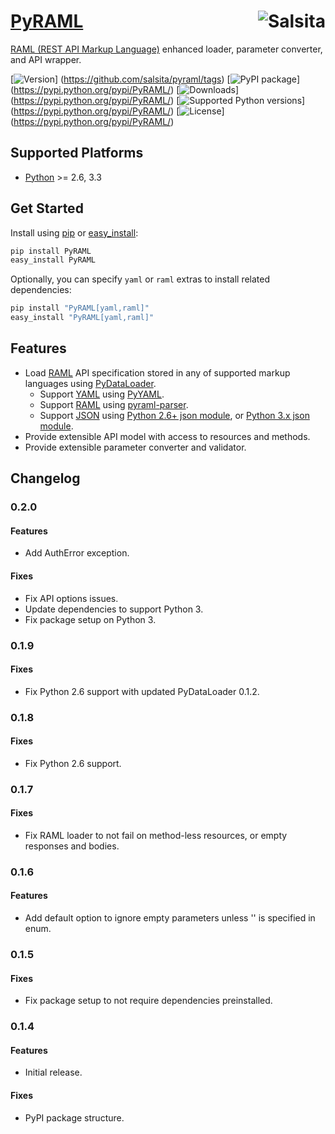 # [PyRAML](https://github.com/salsita/pyraml) <a href='https://github.com/salsita'><img align='right' title='Salsita' src='https://www.google.com/a/cpanel/salsitasoft.com/images/logo.gif?alpha=1' /></a>

[RAML (REST API Markup Language)](http://raml.org/) enhanced loader, parameter converter, and API wrapper.

[![Version](https://img.shields.io/github/tag/salsita/pyraml.svg?label=version)]
(https://github.com/salsita/pyraml/tags)
[![PyPI package](https://img.shields.io/pypi/v/PyRAML.svg?label=pypi+package)]
(https://pypi.python.org/pypi/PyRAML/)
[![Downloads](https://img.shields.io/pypi/dm/PyRAML.svg)]
(https://pypi.python.org/pypi/PyRAML/)
[![Supported Python versions](https://img.shields.io/pypi/pyversions/PyRAML.svg)]
(https://pypi.python.org/pypi/PyRAML/)
[![License](https://img.shields.io/pypi/l/PyRAML.svg)]
(https://pypi.python.org/pypi/PyRAML/)


## Supported Platforms

* [Python](http://www.python.org/) >= 2.6, 3.3


## Get Started

Install using [pip](https://pip.pypa.io/) or [easy_install](http://pythonhosted.org/setuptools/easy_install.html):
```bash
pip install PyRAML
easy_install PyRAML
```

Optionally, you can specify `yaml` or `raml` extras to install related dependencies:
```bash
pip install "PyRAML[yaml,raml]"
easy_install "PyRAML[yaml,raml]"
```

## Features

- Load [RAML](http://raml.org/) API specification stored in any of supported markup languages using [PyDataLoader](https://github.com/salsita/pydataloader).
  - Support [YAML](http://yaml.org/) using [PyYAML](http://pyyaml.org/wiki/PyYAML).
  - Support [RAML](http://raml.org/) using [pyraml-parser](https://github.com/an2deg/pyraml-parser).
  - Support [JSON](http://json.org/) using [Python 2.6+ json module](https://docs.python.org/2/library/json.html), or [Python 3.x json module](https://docs.python.org/3/library/json.html).
- Provide extensible API model with access to resources and methods.
- Provide extensible parameter converter and validator.

## Changelog

### 0.2.0

#### Features

- Add AuthError exception.

#### Fixes

- Fix API options issues.
- Update dependencies to support Python 3.
- Fix package setup on Python 3.

### 0.1.9

#### Fixes

- Fix Python 2.6 support with updated PyDataLoader 0.1.2.

### 0.1.8

#### Fixes

- Fix Python 2.6 support.

### 0.1.7

#### Fixes

- Fix RAML loader to not fail on method-less resources, or empty responses and bodies.

### 0.1.6

#### Features

- Add default option to ignore empty parameters unless '' is specified in enum.

### 0.1.5

#### Fixes

- Fix package setup to not require dependencies preinstalled.

### 0.1.4

#### Features

- Initial release.

#### Fixes

- PyPI package structure.
